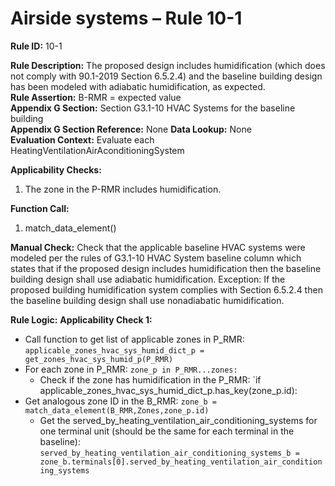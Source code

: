 # Airside systems – Rule 10-1

**Rule ID:** 10-1
 
**Rule Description:** The proposed design includes humidification (which does not comply with 90.1-2019 Section 6.5.2.4) and the baseline building design has been modeled with adiabatic humidification, as expected.  
**Rule Assertion:** B-RMR = expected value                                           
**Appendix G Section:** Section G3.1-10 HVAC Systems for the baseline building  
**Appendix G Section Reference:** None
**Data Lookup:** None  
**Evaluation Context:** Evaluate each HeatingVentilationAirAconditioningSystem  

**Applicability Checks:** 

1. The zone in the P-RMR includes humidification.

**Function Call:** 

1. match_data_element()

**Manual Check:** Check that the applicable baseline HVAC systems were modeled per the rules of G3.1-10 HVAC System baseline column which states that if the proposed design includes humidification then the baseline building design shall use adiabatic humidification. Exception: If the proposed building humidification system complies with Section 6.5.2.4 then the baseline building design shall use nonadiabatic humidification.


**Rule Logic:**
**Applicability Check 1:** 
- Call function to get list of applicable zones in P_RMR: `applicable_zones_hvac_sys_humid_dict_p = get_zones_hvac_sys_humid_p(P_RMR)`
- For each zone in P_RMR: `zone_p in P_RMR...zones:`
    - Check if the zone has humidification in the P_RMR: `if applicable_zones_hvac_sys_humid_dict_p.has_key(zone_p.id):
- Get analogous zone ID in the B_RMR: `zone_b = match_data_element(B_RMR,Zones,zone_p.id)`
    - Get the served_by_heating_ventilation_air_conditioning_systems for one terminal unit (should be the same for each terminal in the baseline): `served_by_heating_ventilation_air_conditioning_systems_b = zone_b.terminals[0].served_by_heating_ventilation_air_conditioning_systems`